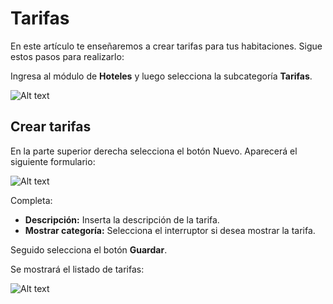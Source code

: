 # Tarifas

En este artículo te enseñaremos a crear tarifas para tus habitaciones. Sigue estos pasos para realizarlo:

Ingresa al módulo de **Hoteles** y luego selecciona la subcategoría **Tarifas**.

![Alt text](img/tarifa1.jpg)

## Crear tarifas

En la parte superior derecha selecciona el botón Nuevo. Aparecerá el siguiente formulario:

![Alt text](img/tarifa2.jpg)

Completa:

* **Descripción:** Inserta la descripción de la tarifa.
* **Mostrar categoría:** Selecciona el interruptor si desea mostrar la tarifa.

Seguido selecciona el botón **Guardar**.

Se mostrará el listado de tarifas:

![Alt text](img/tarifa3.jpg)
